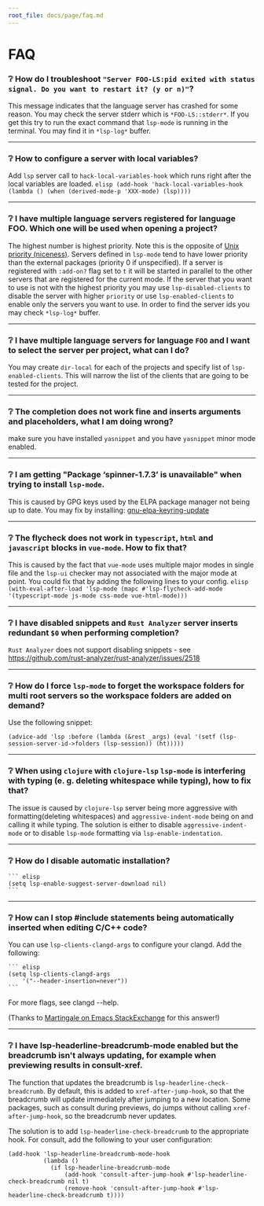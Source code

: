 ```yaml
---
root_file: docs/page/faq.md
---
```

# FAQ

### :grey_question: How do I troubleshoot `"Server FOO-LS:pid exited with status signal. Do you want to restart it? (y or n)"`?

This message indicates that the language server has crashed for some reason. You may check the server stderr which is `*FOO-LS::stderr*`. If you get this try to run the exact command that `lsp-mode` is running in the terminal. You may find it in `*lsp-log*` buffer.

---
### :grey_question: How to configure a server with local variables?

Add `lsp` server call to `hack-local-variables-hook` which runs right after the local variables are loaded.
      ```elisp
      (add-hook 'hack-local-variables-hook
                (lambda () (when (derived-mode-p 'XXX-mode) (lsp))))
      ```

---
### :grey_question: I have multiple language servers registered for language FOO. Which one will be used when opening a project?

The highest number is highest priority. Note this is the opposite of [Unix priority (niceness)](https://en.wikipedia.org/wiki/Nice_(Unix)). Servers defined in `lsp-mode` tend to have lower priority than the external packages (priority 0 if unspecified). If a server is registered with `:add-on?` flag set to `t` it will be started in parallel to the other servers that are registered for the current mode. If the server that you want to use is not with the highest priority you may use `lsp-disabled-clients` to disable the server with higher `priority` or use `lsp-enabled-clients` to enable only the servers you want to use. In order to find the server ids you may check `*lsp-log*` buffer.

---
### :grey_question: I have multiple language servers for language `FOO` and I want to select the server per project, what can I do?

You may create `dir-local` for each of the projects and specify list of `lsp-enabled-clients`. This will narrow the list of the clients that are going to be tested for the project.

---
### :grey_question: The completion does not work fine and inserts arguments and placeholders, what I am doing wrong?

make sure you have installed `yasnippet` and you have `yasnippet` minor mode enabled.

---
### :grey_question: I am getting "Package ‘spinner-1.7.3’ is unavailable" when trying to install `lsp-mode`.

This is caused by GPG keys used by the ELPA package manager not being up to date. You may fix by installing: [gnu-elpa-keyring-update](https://elpa.gnu.org/packages/gnu-elpa-keyring-update.html)

---
### :grey_question: The flycheck does not work in `typescript`, `html` and `javascript` blocks in `vue-mode`. How to fix that?

This is caused by the fact that `vue-mode` uses multiple major modes in single file and the `lsp-ui` checker may not associated with the major mode at point. You could fix that by adding the following lines to your config.
      ```elisp
      (with-eval-after-load 'lsp-mode
        (mapc #'lsp-flycheck-add-mode '(typescript-mode js-mode css-mode vue-html-mode)))
      ```

---
### :grey_question: I have disabled snippets and `Rust Analyzer` server inserts redundant `$0` when performing completion?

`Rust Analyzer` does not support disabling snippets - see <https://github.com/rust-analyzer/rust-analyzer/issues/2518>

---
### :grey_question: How do I force `lsp-mode` to forget the workspace folders for multi root servers so the workspace folders are added on demand?

Use the following snippet:
  ``` elisp
  (advice-add 'lsp :before (lambda (&rest _args) (eval '(setf (lsp-session-server-id->folders (lsp-session)) (ht)))))
  ```


---
### :grey_question: When using `clojure` with `clojure-lsp` `lsp-mode` is interfering with typing (e. g. deleting whitespace while typing), how to fix that?

The issue is caused by `clojure-lsp` server being more aggressive with formatting(deleting whitespaces) and `aggressive-indent-mode` being on and calling it while typing. The solution is either to disable `aggressive-indent-mode` or to disable `lsp-mode` formatting via `lsp-enable-indentation`.


---
### :grey_question: How do I disable automatic installation?

    ``` elisp
    (setq lsp-enable-suggest-server-download nil)
    ```

---
### :grey_question: How can I stop #include statements being automatically inserted when editing C/C++ code?

You can use `lsp-clients-clangd-args` to configure your clangd. Add the following:

    ``` elisp
    (setq lsp-clients-clangd-args
        '("--header-insertion=never"))
    ```

For more flags, see clangd --help.

(Thanks to [Martingale on Emacs StackExchange](https://emacs.stackexchange.com/questions/58015/how-to-stop-lsp-mode-including-headers-automatically-for-c-c-code) for this answer!)

---
### :grey_question: I have lsp-headerline-breadcrumb-mode enabled but the breadcrumb isn't always updating, for example when previewing results in consult-xref.

The function that updates the breadcrumb is `lsp-headerline-check-breadcrumb`. By default, this is added to `xref-after-jump-hook`, so that the breadcrumb will update immediately after jumping to a new location. Some packages, such as consult during previews, do jumps without calling `xref-after-jump-hook`, so the breadcrumb never updates.

The solution is to add `lsp-headerline-check-breadcrumb` to the appropriate hook. For consult, add the following to your user configuration:

  ```elisp
  (add-hook 'lsp-headerline-breadcrumb-mode-hook
            (lambda ()
              (if lsp-headerline-breadcrumb-mode
                  (add-hook 'consult-after-jump-hook #'lsp-headerline-check-breadcrumb nil t)
                  (remove-hook 'consult-after-jump-hook #'lsp-headerline-check-breadcrumb t))))
  ```
